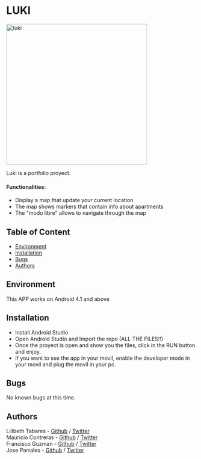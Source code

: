 # LUKI
<img width="374" alt="luki" src="https://user-images.githubusercontent.com/66022141/110895923-8f0d0f80-82c8-11eb-8946-09dedf4a2247.png">

Luki is a portfolio proyect.

#### Functionalities:
* Display a map that update your current location
* The map shows markers that contain info about apartments
* The "modo libre" allows to navigate through the map

## Table of Content
* [Environment](#environment)
* [Installation](#installation)
* [Bugs](#bugs)
* [Authors](#authors)

## Environment
This APP works on Android 4.1 and above

## Installation
* Install Android Studio
* Open Android Studio and Import the repo (ALL THE FILES!!)
* Once the proyect is open and show you the files, click in the RUN button and enjoy.
* If you want to see the app in your movil, enable the developer mode in your movil and plug the movil in your pc.


## Bugs
No known bugs at this time. 

## Authors
Lilibeth Tabares - [Github](https://github.com/LiliTa1762) / [Twitter](https://twitter.com/LilibethTabares)  
Mauricio Contreras - [Github](https://github.com/mauroxcf) / [Twitter](https://twitter.com/MauroJCF)  
Francisco Guzman - [Github](https://github.com/I7RANK) / [Twitter](https://twitter.com/I7RANKI)  
Jose Parrales - [Github](https://github.com/JParrales) / [Twitter](https://twitter.com/JParrales7)

